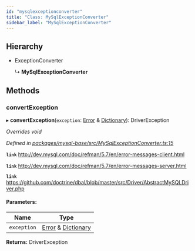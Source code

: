 ```yaml
---
id: "mysqlexceptionconverter"
title: "Class: MySqlExceptionConverter"
sidebar_label: "MySqlExceptionConverter"
---
```


## Hierarchy

* ExceptionConverter

  ↳ **MySqlExceptionConverter**

## Methods

### convertException

▸ **convertException**(`exception`: [Error](driverexception.md#error) & [Dictionary](../index.md#dictionary)): DriverException

*Overrides void*

*Defined in [packages/mysql-base/src/MySqlExceptionConverter.ts:15](https://github.com/mikro-orm/mikro-orm/blob/4249b052e/packages/mysql-base/src/MySqlExceptionConverter.ts#L15)*

**`link`** http://dev.mysql.com/doc/refman/5.7/en/error-messages-client.html

**`link`** http://dev.mysql.com/doc/refman/5.7/en/error-messages-server.html

**`link`** https://github.com/doctrine/dbal/blob/master/src/Driver/AbstractMySQLDriver.php

#### Parameters:

Name | Type |
------ | ------ |
`exception` | [Error](driverexception.md#error) & [Dictionary](../index.md#dictionary) |

**Returns:** DriverException
